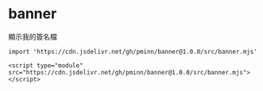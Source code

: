 # banner

顯示我的簽名檔

```
import 'https://cdn.jsdelivr.net/gh/pminn/banner@1.0.0/src/banner.mjs'
```
```
<script type="module" src="https://cdn.jsdelivr.net/gh/pminn/banner@1.0.0/src/banner.mjs"></script>
```